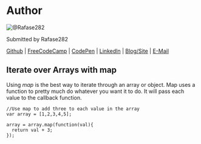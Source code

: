 # Author
![@Rafase282](https://avatars0.githubusercontent.com/Rafase282?&s=128)

Submitted by Rafase282

[Github](https://github.com/Rafase282) | [FreeCodeCamp](http://www.freecodecamp.com/rafase282) | [CodePen](http://codepen.io/Rafase282/) | [LinkedIn](https://www.linkedin.com/in/rafase282) | [Blog/Site](https://rafase282.wordpress.com/) | [E-Mail](mailto:rafase282@gmail.com)

## Iterate over Arrays with map
Using _map_ is the best way to iterate through an array or object. Map uses a function to pretty much do whatever you want it to do. It will pass each value to the callback function.

```
//Use map to add three to each value in the array
var array = [1,2,3,4,5];

array = array.map(function(val){
  return val + 3;
});
```
